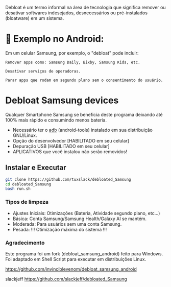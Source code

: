 Debloat é um termo informal na área de tecnologia que significa remover ou desativar softwares indesejados, desnecessários ou 
pré-instalados (bloatware) em um sistema.

# 📱 Exemplo no Android:

Em um celular Samsung, por exemplo, o "debloat" pode incluir:

    Remover apps como: Samsung Daily, Bixby, Samsung Kids, etc.

    Desativar serviços de operadoras.

    Parar apps que rodam em segundo plano sem o consentimento do usuário.


# Debloat Samsung devices

Qualquer Smartphone Samsung se beneficia deste programa deixando até 100% mais rápido e consumindo menos bateria.

* Necessário ter o [adb](https://developer.android.com/tools/adb) (android-tools) instalado em sua distribuição GNU/Linux.
* Opção do desenvolvedor [HABILITADO em seu celular]
* Depuração USB [HABILITADO em seu celular]
* APLICATIVOS que você instalou não serão removidos!

## Instalar e Executar

```bash
git clone https://github.com/tuxslack/debloated_Samsung
cd debloated_Samsung
bash run.sh
```

### Tipos de limpeza

* Ajustes Iniciais: Otimizações (Bateria, Atividade segundo plano, etc...)
* Básica: Conta Samsung/Samsung Health/Galaxy AI se mantém.
* Moderada: Para usuários sem uma conta Samsung.
* Pesada: !!! Otimização máxima do sistema !!!

### Agradecimento

Este programa foi um fork (debloat_samsung_android) feito para Windows. Foi adaptado em Shell Script para executar em distribuições Linux.

<https://github.com/invinciblevenom/debloat_samsung_android>

slackjeff
<https://github.com/slackjeff/debloated_Samsung>
